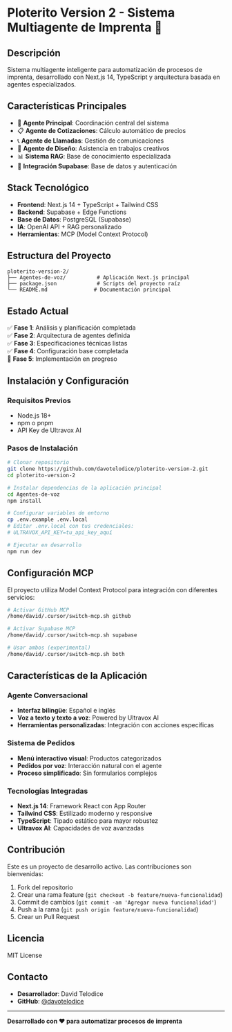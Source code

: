 # Ploterito Version 2 - Sistema Multiagente de Imprenta 🎯

## Descripción
Sistema multiagente inteligente para automatización de procesos de imprenta, desarrollado con Next.js 14, TypeScript y arquitectura basada en agentes especializados.

## Características Principales
- 🤖 **Agente Principal**: Coordinación central del sistema
- 📋 **Agente de Cotizaciones**: Cálculo automático de precios
- 📞 **Agente de Llamadas**: Gestión de comunicaciones
- 🎨 **Agente de Diseño**: Asistencia en trabajos creativos
- 📊 **Sistema RAG**: Base de conocimiento especializada
- 🔄 **Integración Supabase**: Base de datos y autenticación

## Stack Tecnológico
- **Frontend**: Next.js 14 + TypeScript + Tailwind CSS
- **Backend**: Supabase + Edge Functions
- **Base de Datos**: PostgreSQL (Supabase)
- **IA**: OpenAI API + RAG personalizado
- **Herramientas**: MCP (Model Context Protocol)

## Estructura del Proyecto
```
ploterito-version-2/
├── Agentes-de-voz/          # Aplicación Next.js principal
├── package.json             # Scripts del proyecto raíz
└── README.md               # Documentación principal
```

## Estado Actual
✅ **Fase 1**: Análisis y planificación completada  
✅ **Fase 2**: Arquitectura de agentes definida  
✅ **Fase 3**: Especificaciones técnicas listas  
✅ **Fase 4**: Configuración base completada  
🔄 **Fase 5**: Implementación en progreso

## Instalación y Configuración

### Requisitos Previos
- Node.js 18+ 
- npm o pnpm
- API Key de Ultravox AI

### Pasos de Instalación

```bash
# Clonar repositorio
git clone https://github.com/davotelodice/ploterito-version-2.git
cd ploterito-version-2

# Instalar dependencias de la aplicación principal
cd Agentes-de-voz
npm install

# Configurar variables de entorno
cp .env.example .env.local
# Editar .env.local con tus credenciales:
# ULTRAVOX_API_KEY=tu_api_key_aquí

# Ejecutar en desarrollo
npm run dev
```

## Configuración MCP
El proyecto utiliza Model Context Protocol para integración con diferentes servicios:

```bash
# Activar GitHub MCP
/home/david/.cursor/switch-mcp.sh github

# Activar Supabase MCP  
/home/david/.cursor/switch-mcp.sh supabase

# Usar ambos (experimental)
/home/david/.cursor/switch-mcp.sh both
```

## Características de la Aplicación

### Agente Conversacional
- **Interfaz bilingüe**: Español e inglés
- **Voz a texto y texto a voz**: Powered by Ultravox AI
- **Herramientas personalizadas**: Integración con acciones específicas

### Sistema de Pedidos
- **Menú interactivo visual**: Productos categorizados
- **Pedidos por voz**: Interacción natural con el agente
- **Proceso simplificado**: Sin formularios complejos

### Tecnologías Integradas
- **Next.js 14**: Framework React con App Router
- **Tailwind CSS**: Estilizado moderno y responsive
- **TypeScript**: Tipado estático para mayor robustez
- **Ultravox AI**: Capacidades de voz avanzadas

## Contribución
Este es un proyecto de desarrollo activo. Las contribuciones son bienvenidas:

1. Fork del repositorio
2. Crear una rama feature (`git checkout -b feature/nueva-funcionalidad`)
3. Commit de cambios (`git commit -am 'Agregar nueva funcionalidad'`)
4. Push a la rama (`git push origin feature/nueva-funcionalidad`)
5. Crear un Pull Request

## Licencia
MIT License

## Contacto
- **Desarrollador**: David Telodice
- **GitHub**: [@davotelodice](https://github.com/davotelodice)

---
**Desarrollado con ❤️ para automatizar procesos de imprenta**